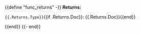 {{define "func_returns" -}}
**Returns:**

`{{.Returns.Type}}`{{if .Returns.Doc}}: {{.Returns.Doc}}{{end}}

{{end}}
{{- end}}